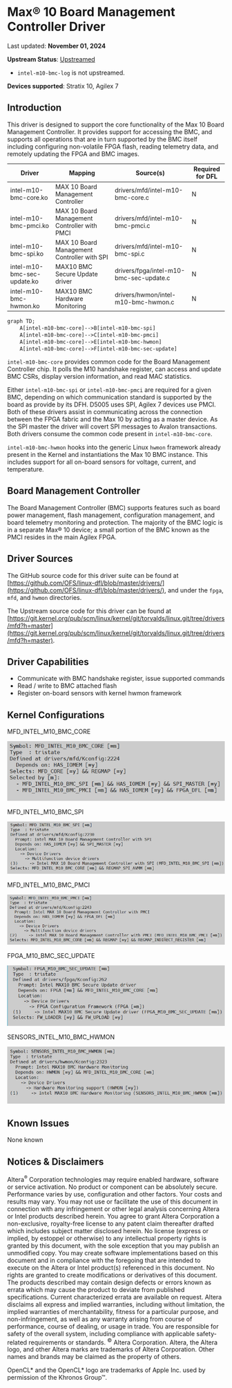 # **Max® 10 Board Management Controller Driver**

Last updated: **November 01, 2024** 

**Upstream Status**: [Upstreamed](https://git.kernel.org/pub/scm/linux/kernel/git/torvalds/linux.git/tree/drivers/mfd?h=master)

* `intel-m10-bmc-log` is not upstreamed.

**Devices supported**: Stratix 10, Agilex 7

## **Introduction**

This driver is designed to support the core functionality of the Max 10 Board Management Controller. It provides support for accessing the BMC, and supports all operations that are in turn supported by the BMC itself including configuring non-volatile FPGA flash, reading telemetry data, and remotely updating the FPGA and BMC images.

|Driver|Mapping|Source(s)|Required for DFL|
|---|---|---|---|
|intel-m10-bmc-core.ko|MAX 10 Board Management Controller|drivers/mfd/intel-m10-bmc-core.c|N|
|intel-m10-bmc-pmci.ko|MAX 10 Board Management Controller with PMCI|drivers/mfd/intel-m10-bmc-pmci.c|N|
|intel-m10-bmc-spi.ko|MAX 10 Board Management Controller with SPI|drivers/mfd/intel-m10-bmc-spi.c|N|
|intel-m10-bmc-sec-update.ko|MAX10 BMC Secure Update driver|drivers/fpga/intel-m10-bmc-sec-update.c|N|
|intel-m10-bmc-hwmon.ko|MAX10 BMC Hardware Monitoring|drivers/hwmon/intel-m10-bmc-hwmon.c|N|

```mermaid
graph TD;
    A[intel-m10-bmc-core]-->B[intel-m10-bmc-spi] 
    A[intel-m10-bmc-core]-->C[intel-m10-bmc-pmci]
    A[intel-m10-bmc-core]-->E[intel-m10-bmc-hwmon]
    A[intel-m10-bmc-core]-->F[intel-m10-bmc-sec-update]
```

`intel-m10-bmc-core` provides common code for the Board Management Controller chip. It polls the M10 handshake register, can access and update BMC CSRs, display version information, and read MAC statistics.

Either `intel-m10-bmc-spi` or `intel-m10-bmc-pmci` are required for a given BMC, depending on which communication standard is supported by the board as provide by its DFH. D5005 uses SPI, Agilex 7 devices use PMCI. Both of these drivers assist in communicating across the connection between the FPGA fabric and the Max 10 by acting as a master device. As the SPI master the driver will covert SPI messages to Avalon transactions. Both drivers consume the common code present in `intel-m10-bmc-core`.

`intel-m10-bmc-hwmon` hooks into the generic Linux `hwmon` framework already present in the Kernel and instantiations the Max 10 BMC instance. This includes support for all on-board sensors for voltage, current, and temperature.

## **Board Management Controller**

The Board Management Controller (BMC) supports features such as board power management, flash management, configuration management, and board telemetry monitoring and protection. The majority of the BMC logic is in a separate Max® 10 device; a small portion of the BMC known as the PMCI resides in the main Agilex FPGA.

## **Driver Sources**

The GitHub source code for this driver suite can be found at [https://github.com/OFS/linux-dfl/blob/master/drivers/](https://github.com/OFS/linux-dfl/blob/master/drivers/), and under the `fpga`, `mfd`, and `hwmon` directories.

The Upstream source code for this driver can be found at [https://git.kernel.org/pub/scm/linux/kernel/git/torvalds/linux.git/tree/drivers/mfd?h=master](https://git.kernel.org/pub/scm/linux/kernel/git/torvalds/linux.git/tree/drivers/mfd?h=master).

## **Driver Capabilities**

* Communicate with BMC handshake register, issue supported commands
* Read / write to BMC attached flash
* Register on-board sensors with kernel hwmon framework

## **Kernel Configurations**
 
MFD_INTEL_M10_BMC_CORE

![](./images/mfd_intel_m10_core_menuconfig.PNG)

MFD_INTEL_M10_BMC_SPI

![](./images/mfd_intel_m10_spi_menuconfig.PNG)

MFD_INTEL_M10_BMC_PMCI

![](./images/mfd_intel_m10_pmci_menuconfig.PNG)

FPGA_M10_BMC_SEC_UPDATE

![](./images/fpga_m10_bmc_secupdate_menuconfig.PNG)

SENSORS_INTEL_M10_BMC_HWMON

![](./images/sensors_intel_m10_menuconfig.PNG)

## **Known Issues**

None known

## Notices & Disclaimers

Altera<sup>&reg;</sup> Corporation technologies may require enabled hardware, software or service activation.
No product or component can be absolutely secure. 
Performance varies by use, configuration and other factors.
Your costs and results may vary. 
You may not use or facilitate the use of this document in connection with any infringement or other legal analysis concerning Altera or Intel products described herein. You agree to grant Altera Corporation a non-exclusive, royalty-free license to any patent claim thereafter drafted which includes subject matter disclosed herein.
No license (express or implied, by estoppel or otherwise) to any intellectual property rights is granted by this document, with the sole exception that you may publish an unmodified copy. You may create software implementations based on this document and in compliance with the foregoing that are intended to execute on the Altera or Intel product(s) referenced in this document. No rights are granted to create modifications or derivatives of this document.
The products described may contain design defects or errors known as errata which may cause the product to deviate from published specifications.  Current characterized errata are available on request.
Altera disclaims all express and implied warranties, including without limitation, the implied warranties of merchantability, fitness for a particular purpose, and non-infringement, as well as any warranty arising from course of performance, course of dealing, or usage in trade.
You are responsible for safety of the overall system, including compliance with applicable safety-related requirements or standards. 
<sup>&copy;</sup> Altera Corporation.  Altera, the Altera logo, and other Altera marks are trademarks of Altera Corporation.  Other names and brands may be claimed as the property of others. 

OpenCL* and the OpenCL* logo are trademarks of Apple Inc. used by permission of the Khronos Group™. 